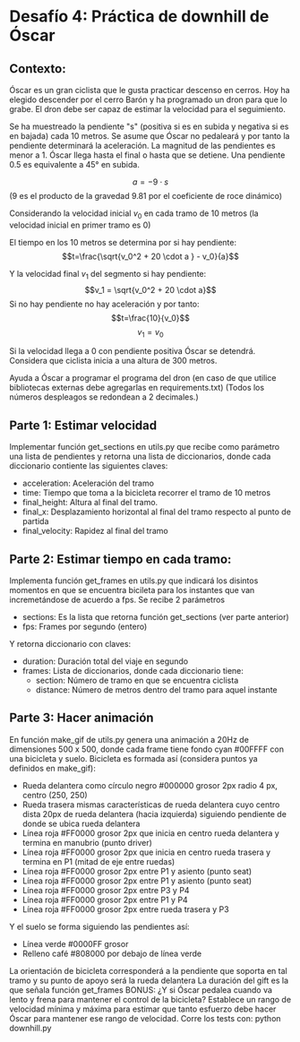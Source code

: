 Desafío 4: Práctica de downhill de Óscar
========================================
## Contexto:
Óscar es un gran ciclista que le gusta practicar descenso en cerros. Hoy ha elegido descender por el cerro Barón y ha programado un dron para que lo grabe. El dron debe ser capaz de estimar la velocidad para el seguimiento.

Se ha muestreado la pendiente "s" (positiva si es en subida y negativa si es en bajada) cada 10 metros. Se asume que Óscar no pedaleará y por tanto la pendiente determinará la aceleración. La magnitud de las pendientes es menor a 1. Óscar llega hasta el final o hasta que se detiene. Una pendiente 0.5 es equivalente a 45° en subida. 

$$a = -9 \cdot s$$ (9 es el producto de la gravedad 9.81 por el coeficiente de roce dinámico)

Considerando la velocidad inicial $v_0$ en cada tramo de 10 metros (la velocidad inicial en primer tramo es 0)

El tiempo en los 10 metros se determina por si hay pendiente:
$$t=\frac{\sqrt{v_0^2 + 20 \cdot a } - v_0}{a}$$

Y la velocidad final $v_1$ del segmento si hay pendiente:
$$v_1 = \sqrt{v_0^2 + 20 \cdot a}$$
Si no hay pendiente no hay aceleración y por tanto:
$$t=\frac{10}{v_0}$$
$$v_1=v_0$$

Si la velocidad llega a 0 con pendiente positiva Óscar se detendrá.
Considera que ciclista inicia a una altura de 300 metros.

Ayuda a Óscar a programar el programa del dron (en caso de que utilice bibliotecas externas debe agregarlas en requirements.txt)
(Todos los números despleagos se redondean a 2 decimales.)

## Parte 1: Estimar velocidad
Implementar función get_sections en utils.py que recibe como parámetro una lista de pendientes y retorna una lista de diccionarios, donde cada diccionario contiente las siguientes claves:

* acceleration: Aceleración del tramo
* time: Tiempo que toma a la bicicleta recorrer el tramo de 10 metros
* final_height: Altura al final del tramo.
* final_x: Desplazamiento horizontal al final del tramo respecto al punto de partida
* final_velocity: Rapidez al final del tramo

## Parte 2: Estimar tiempo en cada tramo:
Implementa función get_frames en utils.py que indicará los disintos momentos en que se encuentra bicileta para los instantes que van incremetándose de acuerdo a fps. Se recibe 2 parámetros

* sections: Es la lista que retorna función get_sections (ver parte anterior)
* fps: Frames por segundo (entero)

Y retorna diccionario con claves:

* duration: Duración total del viaje en segundo
* frames: Lista de diccionarios, donde cada diccionario tiene:
    * section: Número de tramo en que se encuentra ciclista
    * distance: Número de metros dentro del tramo para aquel instante

## Parte 3: Hacer animación

En función make_gif de utils.py genera una animación a 20Hz de dimensiones 500 x 500, donde cada frame tiene fondo cyan #00FFFF con una bicicleta y suelo. Bicicleta es formada así (considera puntos ya definidos en make_gif):

   * Rueda delantera como círculo negro #000000 grosor 2px radio 4 px, centro (250, 250)
   * Rueda trasera mismas características de rueda delantera cuyo centro dista 20px de rueda delantera (hacia izquierda) siguiendo pendiente de donde se ubica rueda delantera
   * Línea roja #FF0000 grosor 2px que inicia en centro rueda delantera y termina en manubrio (punto driver)
   * Línea roja #FF0000 grosor 2px que inicia en centro rueda trasera y termina en P1 (mitad de eje entre ruedas)
   * Línea roja #FF0000 grosor 2px entre P1 y asiento (punto seat)
   * Línea roja #FF0000 grosor 2px entre P1 y asiento (punto seat)
   * Línea roja #FF0000 grosor 2px entre P3 y P4
   * Línea roja #FF0000 grosor 2px entre P1 y P4
   * Línea roja #FF0000 grosor 2px entre rueda trasera y P3
    
Y el suelo se forma siguiendo las pendientes así:

   * Línea verde #0000FF grosor
   * Relleno café #808000 por debajo de línea verde

La orientación de bicicleta corresponderá a la pendiente que soporta en tal tramo y su punto de apoyo será la rueda delantera
La duración del gift es la que señala función get_frames
BONUS: ¿Y si Óscar pedalea cuando va lento y frena para mantener el control de la bicicleta? Establece un rango de velocidad mínima y máxima para estimar que tanto esfuerzo debe hacer Óscar para mantener ese rango de velocidad.
Corre los tests con:
python downhill.py
